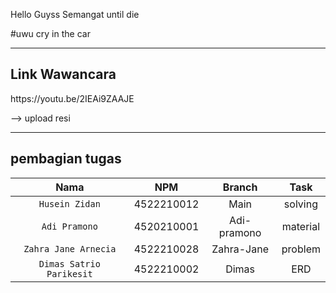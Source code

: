 Hello Guyss
Semangat until die

#uwu
cry in the car

---
<h2>Link Wawancara </h2>
https://youtu.be/2IEAi9ZAAJE

--> upload resi

---

<h2>pembagian tugas</h2>

Nama | NPM | Branch | Task
:---: | :---: | :---: | :---:
`Husein Zidan` | 4522210012 | Main | solving 
`Adi Pramono` | 4520210001 | Adi-pramono | material 
`Zahra Jane Arnecia` | 4522210028 | Zahra-Jane | problem
`Dimas Satrio Parikesit` | 4522210002 | Dimas | ERD 
